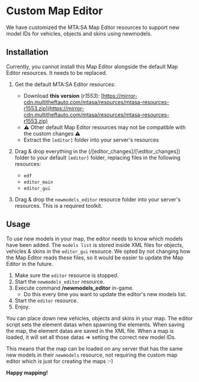 # Custom Map Editor

We have customized the MTA:SA Map Editor resources to support new model IDs for vehicles, objects and skins using newmodels.

## Installation

Currently, you cannot install this Map Editor alongside the default Map Editor resources. It needs to be replaced.

1. Get the default MTA:SA Editor resources:
    * Download **this version** (*r1553*): [https://mirror-cdn.multitheftauto.com/mtasa/resources/mtasa-resources-r1553.zip](https://mirror-cdn.multitheftauto.com/mtasa/resources/mtasa-resources-r1553.zip)
    * ⚠️ Other default Map Editor resources may not be compatible with the custom changes ⚠️
    * Extract the `[editor]` folder into your server's resources

2. Drag & drop everything in the (/\[editor_changes\]/[\editor_changes\]) folder to your default `[editor]` folder, replacing files in the following resources:
    * `edf`
    * `editor_main`
    * `editor_gui`

3. Drag & drop the `newmodels_editor` resource folder into your server's resources. This is a required toolkit.

## Usage

To use new models in your map, the editor needs to know which models have been added. The `models list` is stored inside XML files for objects, vehicles & skins in the `editor_gui` resource. We opted by not changing how the Map Editor reads these files, so it would be easier to update the Map Editor in the future.

1. Make sure the `editor` resource is stopped.
2. Start the `newmodels_editor` resource.
3. Execute command **/newmodels_editor** in-game.
   * Do this every time you want to update the editor's new models list.
4. Start the `editor` resource.
5. Enjoy.

You can place down new vehicles, objects and skins in your map. The editor script sets the element datas when spawning the elements.
When saving the map, the element datas are saved in the XML file. When a map is loaded, it will set all those datas => setting the correct new model IDs.

This means that the map can be loaded on any server that has the same new models in their `newmodels` resource, not requiring the custom map editor which is just for creating the maps :-)

**Happy mapping!**
